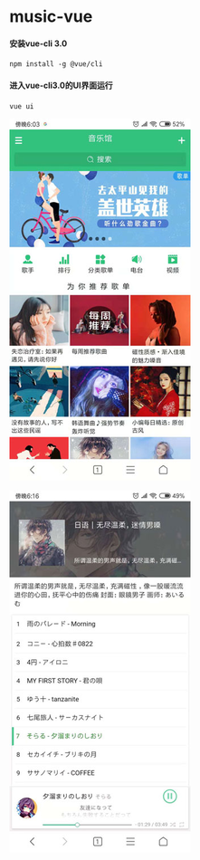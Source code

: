 # music-vue
#### 安装vue-cli 3.0
```
npm install -g @vue/cli
```
#### 进入vue-cli3.0的UI界面运行
```
vue ui
```
![image](https://github.com/Javi101/music-vue/blob/master/preview1.jpg)

![image](https://github.com/Javi101/music-vue/blob/master/preview2.jpg)
